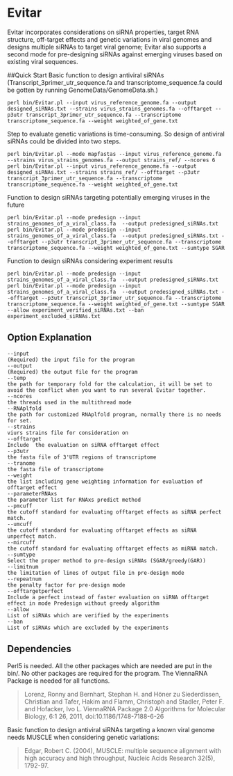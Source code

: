 # Evitar
Evitar incorporates considerations on siRNA properties, target RNA structure, off-target effects and genetic variations in viral genomes and designs multiple siRNAs to target viral genome; Evitar also supports a second mode for pre-designing siRNAs against emerging viruses based on existing viral sequences.

##Quick Start
Basic function to design antiviral siRNAs (Transcript_3primer_utr_sequence.fa and transcriptome_sequence.fa could be gotten by running GenomeData/GenomeData.sh.)
```
perl bin/Evitar.pl --input virus_reference_genome.fa --output designed_siRNAs.txt --strains virus_strains_genomes.fa --offtarget --p3utr transcript_3primer_utr_sequence.fa --transcriptome transcriptome_sequence.fa --weight weighted_of_gene.txt
```
Step to evaluate genetic variations is time-consuming. So design of antiviral siRNAs could be divided into two steps.
```
perl bin/Evitar.pl --mode mapfastas --input virus_reference_genome.fa --strains virus_strains_genomes.fa --output strains_ref/ --ncores 6
perl bin/Evitar.pl --input virus_reference_genome.fa --output designed_siRNAs.txt --strains strains_ref/ --offtarget --p3utr transcript_3primer_utr_sequence.fa --transcriptome transcriptome_sequence.fa --weight weighted_of_gene.txt
```
Function to design siRNAs targeting potentially emerging viruses in the future
```
perl bin/Evitar.pl --mode predesign --input strains_genomes_of_a_viral_class.fa  --output predesigned_siRNAs.txt
perl bin/Evitar.pl --mode predesign --input strains_genomes_of_a_viral_class.fa  --output predesigned_siRNAs.txt --offtarget --p3utr transcript_3primer_utr_sequence.fa --transcriptome transcriptome_sequence.fa --weight weighted_of_gene.txt --sumtype SGAR
```
Function to design siRNAs considering experiment results
```
perl bin/Evitar.pl --mode predesign --input strains_genomes_of_a_viral_class.fa  --output predesigned_siRNAs.txt
perl bin/Evitar.pl --mode predesign --input strains_genomes_of_a_viral_class.fa  --output predesigned_siRNAs.txt --offtarget --p3utr transcript_3primer_utr_sequence.fa --transcriptome transcriptome_sequence.fa --weight weighted_of_gene.txt --sumtype SGAR --allow experiment_verified_siRNAs.txt --ban experiment_excluded_siRNAs.txt
```
## Option Explanation
```
--input
(Required) the input file for the program
--output
(Required) the output file for the program
--temp
the path for temporary fold for the calculation, it will be set to avoid the conflict when you want to run several Evitar together.
--ncores
the threads used in the multithread mode
--RNAplfold
the path for customized RNAplfold program, normally there is no needs for set.
--strains
viurs strains file for consideration on 
--offtarget
Include  the evaluation on siRNA offtarget effect
--p3utr
the fasta file of 3'UTR regions of transcriptome
--tranome
the fasta file of transcriptome
--weight
the list including gene weighting information for evaluation of offtarget effect
--parameterRNAxs
the parameter list for RNAxs predict method
--pmcuff
the cutoff standard for evaluating offtarget effects as siRNA perfect match.
--umcuff
the cutoff standard for evaluating offtarget effects as siRNA unperfect match.
--mircuff
the cutoff standard for evaluating offtarget effects as miRNA match.
--sumtype
Select the proper method to pre-design siRNAs (SGAR/greedy(GAR))
--limitnum
the limitation of lines of output file in pre-design mode
--repeatnum
the penalty factor for pre-design mode
--offtargetperfect
Include a perfect instead of faster evaluation on siRNA offtarget effect in mode Predesign without greedy algorithm
--allow 
List of siRNAs which are verified by the experiments
--ban
List of siRNAs which are excluded by the experiments
```
## Dependencies
Perl5 is needed. All the other packages which are needed are put in the bin/. No other packages are required for the program. The ViennaRNA Package is needed for all functions.

> Lorenz, Ronny and Bernhart, Stephan H. and Höner zu Siederdissen, Christian and Tafer, Hakim and Flamm, Christoph and Stadler, Peter F. and Hofacker, Ivo L.
ViennaRNA Package 2.0
Algorithms for Molecular Biology, 6:1 26, 2011, doi:10.1186/1748-7188-6-26

Basic function to design antiviral siRNAs targeting a known viral genome needs MUSCLE when considering genetic variations:


> Edgar, Robert C. (2004), MUSCLE: multiple sequence alignment with high accuracy and high throughput, Nucleic Acids Research 32(5), 1792-97.
